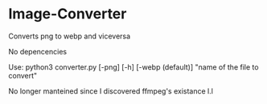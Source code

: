 # Image-Converter
Converts png to webp and viceversa

No depencencies

Use: python3 converter.py [-png] [-h] [-webp (default)] "name of the file to convert"

No longer manteined since I discovered ffmpeg's existance l.l
